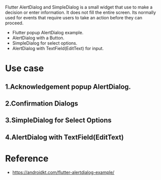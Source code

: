 Flutter AlertDialog and SimpleDialog is a small widget that use to make a decision or enter information. It does not fill the entire screen. Its normally used for events that require users to take an action before they can proceed.

- Flutter popup AlertDialog example.
- AlertDialog with a Button.
- SimpleDialog for select options.
- AlertDialog with TextField(EditText) for input.

# Use case

## 1.Acknowledgement popup AlertDialog.

## 2.Confirmation Dialogs

## 3.SimpleDialog for Select Options

## 4.AlertDialog with TextField(EditText)

# Reference

- https://androidkt.com/flutter-alertdialog-example/
